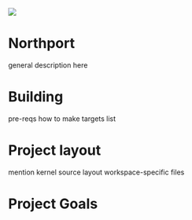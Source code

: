![](https://tokei.rs/b1/github/deanoburrito/northport)

# Northport
general description here

# Building
pre-reqs
how to
make targets list

# Project layout
mention kernel source layout
workspace-specific files

# Project Goals

